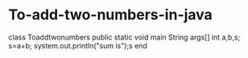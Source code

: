 # To-add-two-numbers-in-java
class Toaddtwonumbers
public static void main String args[]
int a,b,s;
s=a+b;
system.out.println("sum is");s
end
